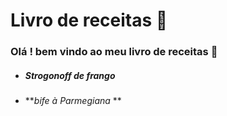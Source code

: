 # Livro de receitas :hamburger:

### Olá ! bem vindo ao meu livro de receitas  :book:

- ##### *Strogonoff de frango*

- ***bife à Parmegiana* **

